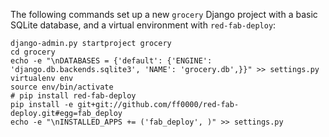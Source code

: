 
The following commands set up a new `grocery` Django project with a basic 
SQLite database, and a virtual environment with `red-fab-deploy`:

    django-admin.py startproject grocery
    cd grocery
    echo -e "\nDATABASES = {'default': {'ENGINE': 'django.db.backends.sqlite3', 'NAME': 'grocery.db',}}" >> settings.py 
    virtualenv env
    source env/bin/activate
    # pip install red-fab-deploy
    pip install -e git+git://github.com/ff0000/red-fab-deploy.git#egg=fab_deploy
    echo -e "\nINSTALLED_APPS += ('fab_deploy', )" >> settings.py
    
